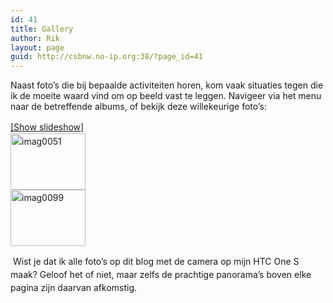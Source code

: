 ```yaml
---
id: 41
title: Gallery
author: Rik
layout: page
guid: http://csbnw.no-ip.org:38/?page_id=41
---
```

Naast foto&#8217;s die bij bepaalde activiteiten horen, kom vaak situaties tegen die ik de moeite waard vind om op beeld vast te leggen. Navigeer via het menu naar de betreffende albums, of bekijk deze willekeurige foto&#8217;s:

<span style="line-height: 1.5;">

<div
	class="ngg-galleryoverview ngg-ajax-pagination-none"
	id="ngg-gallery-8a2cad5e2fc63821320d8fc5a555a264-1">
  <div class="slideshowlink">
    <a href='http://csbnw.no-ip.org:38/index.php/nggallery/slideshow?page_id=41'>[Show slideshow]</a>
  </div>
  
  <!-- Thumbnails -->
  
  <div id="ngg-image-0" class="ngg-gallery-thumbnail-box" >
    <div class="ngg-gallery-thumbnail">
      <a href="http://csbnw.no-ip.org:38/wp-content/gallery/Miscellaneous/IMAG0051.jpg"
               title=""
               data-src="http://csbnw.no-ip.org:38/wp-content/gallery/Miscellaneous/IMAG0051.jpg"
               data-thumbnail="http://csbnw.no-ip.org:38/wp-content/gallery/Miscellaneous/thumbs/thumbs_IMAG0051.jpg"
               data-image-id="45"
               data-title="imag0051"
               data-description=""
               class="ngg-fancybox" rel="8a2cad5e2fc63821320d8fc5a555a264"> <img
                    title="imag0051"
                    alt="imag0051"
                    src="http://csbnw.no-ip.org:38/wp-content/gallery/Miscellaneous/thumbs/thumbs_IMAG0051.jpg"
                    width="120"
                    height="90"
                    style="max-width:none;"
 /> </a>
    </div>
  </div>
  
  <div id="ngg-image-1" class="ngg-gallery-thumbnail-box" >
    <div class="ngg-gallery-thumbnail">
      <a href="http://csbnw.no-ip.org:38/wp-content/gallery/Miscellaneous/IMAG0099.jpg"
               title=""
               data-src="http://csbnw.no-ip.org:38/wp-content/gallery/Miscellaneous/IMAG0099.jpg"
               data-thumbnail="http://csbnw.no-ip.org:38/wp-content/gallery/Miscellaneous/thumbs/thumbs_IMAG0099.jpg"
               data-image-id="46"
               data-title="imag0099"
               data-description=""
               class="ngg-fancybox" rel="8a2cad5e2fc63821320d8fc5a555a264"> <img
                    title="imag0099"
                    alt="imag0099"
                    src="http://csbnw.no-ip.org:38/wp-content/gallery/Miscellaneous/thumbs/thumbs_IMAG0099.jpg"
                    width="120"
                    height="90"
                    style="max-width:none;"
 /> </a>
    </div>
  </div>
  
  <!-- Pagination -->
  
  <div class='ngg-clear'>
  </div>
</div></span>

<span style="line-height: 1.5;"> Wist je dat ik alle foto&#8217;s op dit blog met de camera op mijn HTC One S maak? Geloof het of niet, maar zelfs de prachtige panorama&#8217;s boven elke pagina zijn daarvan afkomstig. </span>